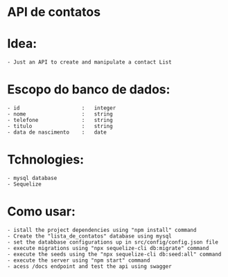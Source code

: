 #   API de contatos

#   Idea:
    - Just an API to create and manipulate a contact List
  
#   Escopo do banco de dados:
    - id                    :   integer
    - nome                  :   string
    - telefone              :   string
    - titulo                :   string
    - data de nascimento    :   date
  
#   Tchnologies:
    - mysql database
    - Sequelize

#   Como usar:
    - istall the project dependencies using "npm install" command
    - Create the "lista_de_contatos" database using mysql
    - set the databbase configurations up in src/config/config.json file
    - execute migrations using "npx sequelize-cli db:migrate" command
    - execute the seeds using the "npx sequelize-cli db:seed:all" command
    - execute the server using "npm start" command
    - acess /docs endpoint and test the api using swagger

